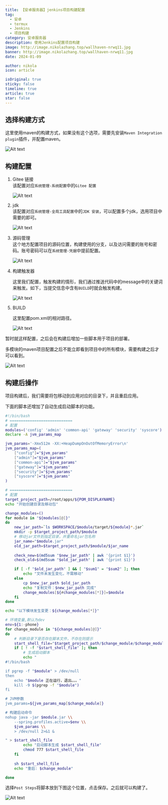 ```yaml
---
title: 【安卓服务器】jenkins项目构建配置
tag:
  - 安卓
  - termux
  - Jenkins
  - 项目构建
category: 安卓服务器
description: 使用Jenkins配置项目构建
image: http://image.nikolazhang.top/wallhaven-nrwq11.jpg
banner: http://image.nikolazhang.top/wallhaven-nrwq11.jpg
date: 2024-01-09

author: nikola
icon: article

isOriginal: true
sticky: false
timeline: true
article: true
star: false
---
```


## 选择构建方式

这里使用maven的构建方式，如果没有这个选项，需要先安装`Maven Integration plugin`插件，并配置maven。

![Alt text](images/image-13.png)

## 构建配置

1. Gitee 链接  
    该配置对应`系统管理-系统配置`中的`Gitee 配置`

    ![Alt text](images/image-14.png)

2. jdk  
   该配置对应`系统管理-全局工具配置`中的`JDK 安装`，可以配置多个jdk，选用项目中需要的即可。

    ![Alt text](images/image-15.png)

3. 源码管理  
   这个地方配置项目的源码位置，构建使用的分支，以及访问需要的账号和密码。账号密码可以在`系统管理-凭据`中提前配置。

    ![Alt text](images/image-16.png)

4. 构建触发器

   这里我们配置，触发构建的情形，我们通过推送代码中的message中的关键词来触发。如下，当提交信息中含有`BUILD`时就会触发构建。

    ![Alt text](images/image-17.png)

5. BUILD

   这里配置pom.xml的相对路径。

    ![Alt text](images/image-12.png)

暂时就这样配置，之后会在构建后增加一些脚本用于项目的部署。

多模块的maven项目配置之后不能立即看到项目中的所有模块，需要构建之后才可以看到。

![Alt text](images/image-18.png)

## 构建后操作

项目构建后，我们需要将包移动到应用对应的目录下，并且重启应用。

下面的脚本还增加了自动生成启动脚本的功能。

```bash
#!/bin/bash
# ============================
# 配置
modules=('config' 'admin' 'common-api' 'gateway' 'security' 'syscore')
declare -A jvm_params_map

jvm_params='-Xmx512m -XX:+HeapDumpOnOutOfMemoryError\n'
jvm_params_map=(
    ["config"]="$jvm_params"
    ["admin"]="$jvm_params"
    ["common-api"]="$jvm_params"
    ["gateway"]="$jvm_params"
    ["security"]="$jvm_params"
    ["syscore"]="$jvm_params"
)

# ============================
# 配置
target_project_path=/root/apps/${POM_DISPLAYNAME}
echo "开始创建目录及移动包"

change_modules=()
for module in "${modules[@]}"
do
    new_jar_path=`ls $WORKSPACE/$module/target/${module}*.jar`
    mkdir -p $target_project_path/$module
    # 移动jar文件到指定目录，并重命名jar包名称
    jar_name="$module.jar"
    old_jar_path=$target_project_path/$module/$jar_name
    
    check_new=$(md5sum "$new_jar_path" | awk '{print $1}')
    check_old=$(md5sum "$old_jar_path" | awk '{print $1}')

    if [ -f "$old_jar_path" ] && [ "$sum1" = "$sum2" ]; then
        echo "文件未发生变化，不需移动"
    else
        cp $new_jar_path $old_jar_path
        echo "复制文件：$new_jar_path 完成"
        change_modules[${#change_modules[*]}]=$module
    fi
done

echo "以下模块发生变更：${change_modules[*]}"

# 环境变量,默认为dev
env=${1:-phone}
for change_module in "${change_modules[@]}"
do
    # 判断目录下是否存在脚本文件，不存在则提示
    start_shell_file="$target_project_path/$change_module/$change_module-start.sh"
    if [ ! -f "$start_shell_file" ]; then
        # 生成启动脚本
        echo "
#!/bin/bash

if pgrep -f "$module" > /dev/null
then
    echo "$module 正在运行，退出。。。"
    kill -9 $(pgrep -f "$module")
fi

# JVM参数
jvm_params=${jvm_params_map[$change_module]}

# 构建启动命令
nohup java -jar $module.jar \\
    --spring.profiles.active=$env \\
    $jvm_params \\
    > /dev/null 2>&1 &

" > $start_shell_file
        echo "启动脚本生成 $start_shell_file"
        chmod 777 $start_shell_file
    fi
    
    sh $start_shell_file
    echo "重启: $change_module"

done

```

选择`Post Steps`将脚本放到下图这个位置，点击保存。之后就可以构建了。

![Alt text](images/image-19.png)
